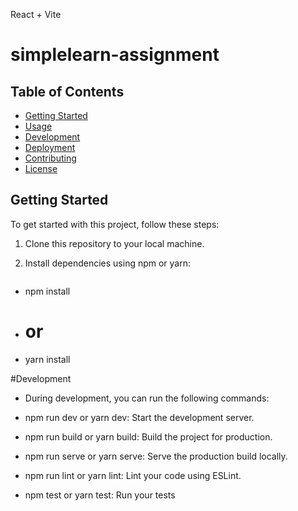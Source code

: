 React + Vite

# simplelearn-assignment



## Table of Contents

- [Getting Started](#getting-started)
- [Usage](#usage)
- [Development](#development)
- [Deployment](#deployment)
- [Contributing](#contributing)
- [License](#license)

## Getting Started

To get started with this project, follow these steps:

1. Clone this repository to your local machine.
2. Install dependencies using npm or yarn:

   ```bash
  - npm install
  - # or
  - yarn install

#Development
- During development, you can run the following commands:

- npm run dev or yarn dev: Start the development server.
- npm run build or yarn build: Build the project for production.
- npm run serve or yarn serve: Serve the production build locally.
- npm run lint or yarn lint: Lint your code using ESLint.
- npm test or yarn test: Run your tests
